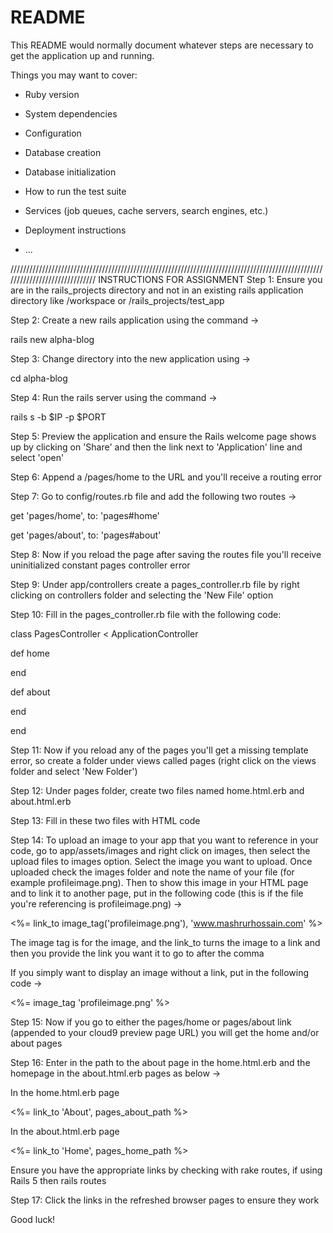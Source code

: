 # README

This README would normally document whatever steps are necessary to get the
application up and running.

Things you may want to cover:

* Ruby version

* System dependencies

* Configuration

* Database creation

* Database initialization

* How to run the test suite

* Services (job queues, cache servers, search engines, etc.)

* Deployment instructions

* ...


//////////////////////////////////////////////////////////////////////////////////////////////////////////////////////////////
INSTRUCTIONS FOR ASSIGNMENT
Step 1: Ensure you are in the rails_projects directory and not in an existing rails application directory like /workspace or /rails_projects/test_app

Step 2: Create a new rails application using the command ->

rails new alpha-blog

Step 3: Change directory into the new application using ->

cd alpha-blog

Step 4: Run the rails server using the command ->

rails s -b $IP -p $PORT

Step 5: Preview the application and ensure the Rails welcome page shows up by clicking on 'Share' and then the link next to 'Application' line and select 'open'

Step 6: Append a /pages/home to the URL and you'll receive a routing error

Step 7: Go to config/routes.rb file and add the following two routes ->

get 'pages/home', to: 'pages#home'

get 'pages/about', to: 'pages#about'

Step 8: Now if you reload the page after saving the routes file you'll receive uninitialized constant pages controller error

Step 9: Under app/controllers create a pages_controller.rb file by right clicking on controllers folder and selecting the 'New File' option

Step 10: Fill in the pages_controller.rb file with the following code:

class PagesController < ApplicationController

def home

end

def about

end

end

Step 11: Now if you reload any of the pages you'll get a missing template error, so create a folder under views called pages (right click on the views folder and select 'New Folder')

Step 12: Under pages folder, create two files named home.html.erb and about.html.erb

Step 13: Fill in these two files with HTML code

Step 14: To upload an image to your app that you want to reference in your code, go to app/assets/images and right click on images, then select the upload files to images option. Select the image you want to upload. Once uploaded check the images folder and note the name of your file (for example profileimage.png). Then to show this image in your HTML page and to link it to another page, put in the following code (this is if the file you're referencing is profileimage.png) ->

<%= link_to image_tag('profileimage.png'), 'www.mashrurhossain.com' %>

The image tag is for the image, and the link_to turns the image to a link and then you provide the link you want it to go to after the comma

If you simply want to display an image without a link, put in the following code ->

<%= image_tag 'profileimage.png' %>

Step 15: Now if you go to either the pages/home or pages/about link (appended to your cloud9 preview page URL) you will get the home and/or about pages

Step 16: Enter in the path to the about page in the home.html.erb and the homepage in the about.html.erb pages as below ->

In the home.html.erb page

<%= link_to 'About', pages_about_path %>

In the about.html.erb page

<%= link_to 'Home', pages_home_path %>

Ensure you have the appropriate links by checking with rake routes, if using Rails 5 then rails routes

Step 17: Click the links in the refreshed browser pages to ensure they work

Good luck!